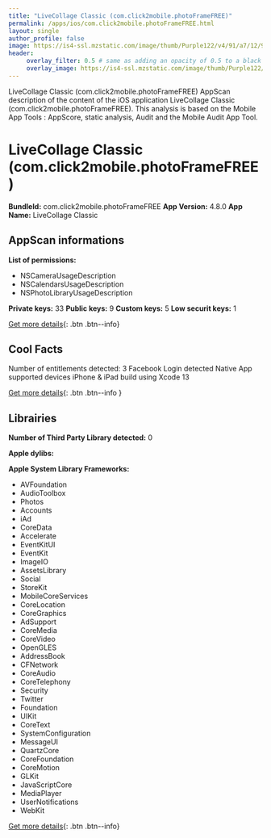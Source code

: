 ```yaml
---
title: "LiveCollage Classic (com.click2mobile.photoFrameFREE)"
permalink: /apps/ios/com.click2mobile.photoFrameFREE.html
layout: single
author_profile: false
image: https://is4-ssl.mzstatic.com/image/thumb/Purple122/v4/91/a7/12/91a712b4-3c18-ad65-2719-4f439d525d60/AppIcon-0-0-1x_U007emarketing-0-0-0-8-0-0-sRGB-0-0-0-GLES2_U002c0-512MB-85-220-0-0.png/512x512bb.jpg
header: 
     overlay_filter: 0.5 # same as adding an opacity of 0.5 to a black background
     overlay_image: https://is4-ssl.mzstatic.com/image/thumb/Purple122/v4/91/a7/12/91a712b4-3c18-ad65-2719-4f439d525d60/AppIcon-0-0-1x_U007emarketing-0-0-0-8-0-0-sRGB-0-0-0-GLES2_U002c0-512MB-85-220-0-0.png/512x512bb.jpg
---
```

LiveCollage Classic (com.click2mobile.photoFrameFREE) AppScan description of the content of the iOS application LiveCollage Classic (com.click2mobile.photoFrameFREE). This analysis is based on the Mobile App Tools : AppScore, static analysis, Audit and the Mobile Audit App Tool.

# LiveCollage Classic (com.click2mobile.photoFrameFREE)

**BundleId:** com.click2mobile.photoFrameFREE
**App Version:** 4.8.0
**App Name:** LiveCollage Classic


## AppScan informations 

**List of permissions:** 
- NSCameraUsageDescription
- NSCalendarsUsageDescription
- NSPhotoLibraryUsageDescription
  
  
**Private keys:** 33
**Public keys:** 9
**Custom keys:** 5
**Low securit keys:** 1
  
[Get more details](/pricing.html){: .btn .btn--info}

## Cool Facts

Number of entitlements detected: 3
Facebook Login detected
Native App
supported devices iPhone & iPad
build using Xcode 13
  
[Get more details](/pricing.html){: .btn .btn--info }

## Librairies 
**Number of Third Party Library detected:** 0


**Apple dylibs:**


**Apple System Library Frameworks:**
- AVFoundation
- AudioToolbox
- Photos
- Accounts
- iAd
- CoreData
- Accelerate
- EventKitUI
- EventKit
- ImageIO
- AssetsLibrary
- Social
- StoreKit
- MobileCoreServices
- CoreLocation
- CoreGraphics
- AdSupport
- CoreMedia
- CoreVideo
- OpenGLES
- AddressBook
- CFNetwork
- CoreAudio
- CoreTelephony
- Security
- Twitter
- Foundation
- UIKit
- CoreText
- SystemConfiguration
- MessageUI
- QuartzCore
- CoreFoundation
- CoreMotion
- GLKit
- JavaScriptCore
- MediaPlayer
- UserNotifications
- WebKit


  
[Get more details](/pricing.html){: .btn .btn--info}

